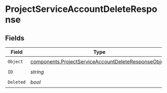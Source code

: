 # ProjectServiceAccountDeleteResponse


## Fields

| Field                                                                                                                        | Type                                                                                                                         | Required                                                                                                                     | Description                                                                                                                  |
| ---------------------------------------------------------------------------------------------------------------------------- | ---------------------------------------------------------------------------------------------------------------------------- | ---------------------------------------------------------------------------------------------------------------------------- | ---------------------------------------------------------------------------------------------------------------------------- |
| `Object`                                                                                                                     | [components.ProjectServiceAccountDeleteResponseObject](../../models/components/projectserviceaccountdeleteresponseobject.md) | :heavy_check_mark:                                                                                                           | N/A                                                                                                                          |
| `ID`                                                                                                                         | *string*                                                                                                                     | :heavy_check_mark:                                                                                                           | N/A                                                                                                                          |
| `Deleted`                                                                                                                    | *bool*                                                                                                                       | :heavy_check_mark:                                                                                                           | N/A                                                                                                                          |